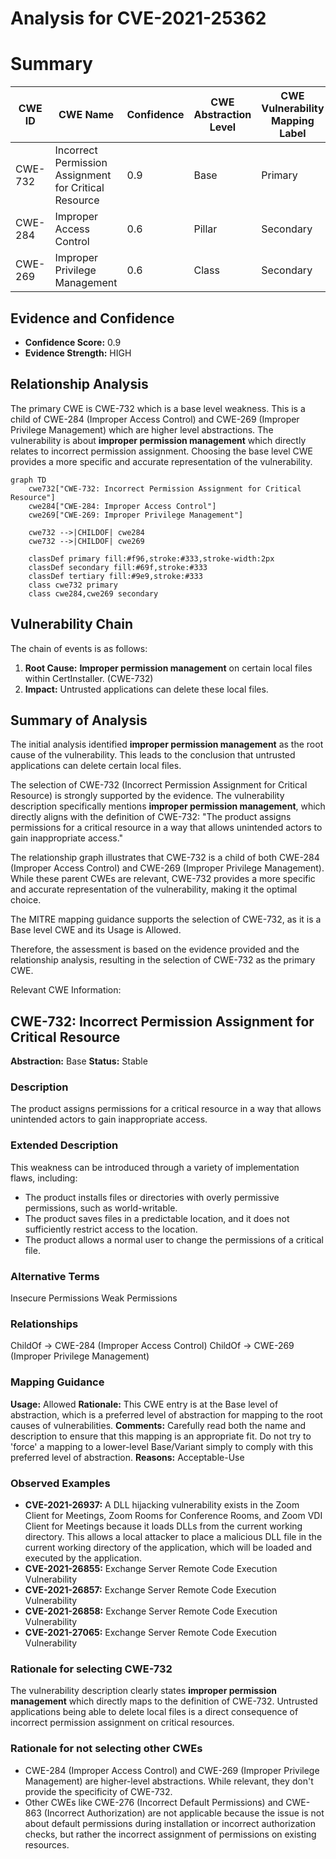 # Analysis for CVE-2021-25362

# Summary
| CWE ID | CWE Name | Confidence | CWE Abstraction Level | CWE Vulnerability Mapping Label | CWE-Vulnerability Mapping Notes |
|---|---|---|---|---|---|
| CWE-732 | Incorrect Permission Assignment for Critical Resource | 0.9 | Base | Primary | Allowed |
| CWE-284 | Improper Access Control | 0.6 | Pillar | Secondary | Discouraged |
| CWE-269 | Improper Privilege Management | 0.6 | Class | Secondary | Discouraged |

## Evidence and Confidence

*   **Confidence Score:** 0.9
*   **Evidence Strength:** HIGH

## Relationship Analysis
The primary CWE is CWE-732 which is a base level weakness. This is a child of CWE-284 (Improper Access Control) and CWE-269 (Improper Privilege Management) which are higher level abstractions. The vulnerability is about **improper permission management** which directly relates to incorrect permission assignment. Choosing the base level CWE provides a more specific and accurate representation of the vulnerability.

```mermaid
graph TD
    cwe732["CWE-732: Incorrect Permission Assignment for Critical Resource"]
    cwe284["CWE-284: Improper Access Control"]
    cwe269["CWE-269: Improper Privilege Management"]
    
    cwe732 -->|CHILDOF| cwe284
    cwe732 -->|CHILDOF| cwe269
    
    classDef primary fill:#f96,stroke:#333,stroke-width:2px
    classDef secondary fill:#69f,stroke:#333
    classDef tertiary fill:#9e9,stroke:#333
    class cwe732 primary
    class cwe284,cwe269 secondary
```

## Vulnerability Chain
The chain of events is as follows:
1.  **Root Cause:** **Improper permission management** on certain local files within CertInstaller. (CWE-732)
2.  **Impact:** Untrusted applications can delete these local files.

## Summary of Analysis
The initial analysis identified **improper permission management** as the root cause of the vulnerability. This leads to the conclusion that untrusted applications can delete certain local files.

The selection of CWE-732 (Incorrect Permission Assignment for Critical Resource) is strongly supported by the evidence. The vulnerability description specifically mentions **improper permission management**, which directly aligns with the definition of CWE-732: "The product assigns permissions for a critical resource in a way that allows unintended actors to gain inappropriate access."

The relationship graph illustrates that CWE-732 is a child of both CWE-284 (Improper Access Control) and CWE-269 (Improper Privilege Management). While these parent CWEs are relevant, CWE-732 provides a more specific and accurate representation of the vulnerability, making it the optimal choice.

The MITRE mapping guidance supports the selection of CWE-732, as it is a Base level CWE and its Usage is Allowed.

Therefore, the assessment is based on the evidence provided and the relationship analysis, resulting in the selection of CWE-732 as the primary CWE.

Relevant CWE Information:

## CWE-732: Incorrect Permission Assignment for Critical Resource
**Abstraction:** Base
**Status:** Stable

### Description
The product assigns permissions for a critical resource in a way that allows unintended actors to gain inappropriate access.

### Extended Description
This weakness can be introduced through a variety of implementation flaws, including:
* The product installs files or directories with overly permissive permissions, such as world-writable.
* The product saves files in a predictable location, and it does not sufficiently restrict access to the location.
* The product allows a normal user to change the permissions of a critical file.

### Alternative Terms
Insecure Permissions
Weak Permissions

### Relationships
ChildOf -> CWE-284 (Improper Access Control)
ChildOf -> CWE-269 (Improper Privilege Management)

### Mapping Guidance
**Usage:** Allowed
**Rationale:** This CWE entry is at the Base level of abstraction, which is a preferred level of abstraction for mapping to the root causes of vulnerabilities.
**Comments:** Carefully read both the name and description to ensure that this mapping is an appropriate fit. Do not try to 'force' a mapping to a lower-level Base/Variant simply to comply with this preferred level of abstraction.
**Reasons:**
Acceptable-Use

### Observed Examples
- **CVE-2021-26937:** A DLL hijacking vulnerability exists in the Zoom Client for Meetings, Zoom Rooms for Conference Rooms, and Zoom VDI Client for Meetings because it loads DLLs from the current working directory. This allows a local attacker to place a malicious DLL file in the current working directory of the application, which will be loaded and executed by the application.
- **CVE-2021-26855:** Exchange Server Remote Code Execution Vulnerability
- **CVE-2021-26857:** Exchange Server Remote Code Execution Vulnerability
- **CVE-2021-26858:** Exchange Server Remote Code Execution Vulnerability
- **CVE-2021-27065:** Exchange Server Remote Code Execution Vulnerability

### Rationale for selecting CWE-732
The vulnerability description clearly states **improper permission management** which directly maps to the definition of CWE-732. Untrusted applications being able to delete local files is a direct consequence of incorrect permission assignment on critical resources.

### Rationale for not selecting other CWEs
- CWE-284 (Improper Access Control) and CWE-269 (Improper Privilege Management) are higher-level abstractions. While relevant, they don't provide the specificity of CWE-732.
- Other CWEs like CWE-276 (Incorrect Default Permissions) and CWE-863 (Incorrect Authorization) are not applicable because the issue is not about default permissions during installation or incorrect authorization checks, but rather the incorrect assignment of permissions on existing resources.